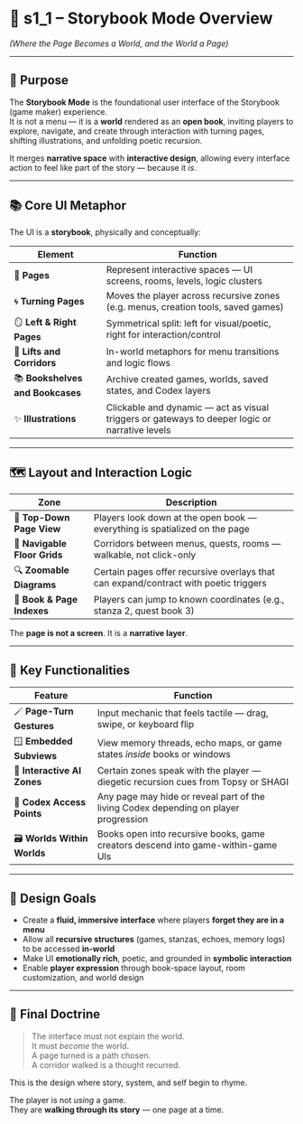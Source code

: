 <!-- Save to: shagi_archives/gdd/gdd_05_storybook_ui/s1_1_storybook_mode_overview.md -->

# 📘 s1_1 – Storybook Mode Overview  
*(Where the Page Becomes a World, and the World a Page)*

---

## 🧠 Purpose

The **Storybook Mode** is the foundational user interface of the Storybook (game maker) experience.  
It is not a menu — it is a **world** rendered as an **open book**, inviting players to explore, navigate, and create through interaction with turning pages, shifting illustrations, and unfolding poetic recursion.

It merges **narrative space** with **interactive design**, allowing every interface action to feel like part of the story — because it *is*.

---

## 📚 Core UI Metaphor

The UI is a **storybook**, physically and conceptually:

| Element | Function |
|--------|----------|
| 📖 **Pages** | Represent interactive spaces — UI screens, rooms, levels, logic clusters |
| 🌀 **Turning Pages** | Moves the player across recursive zones (e.g. menus, creation tools, saved games) |
| 🪞 **Left & Right Pages** | Symmetrical split: left for visual/poetic, right for interaction/control |
| 🧭 **Lifts and Corridors** | In-world metaphors for menu transitions and logic flows |
| 📚 **Bookshelves and Bookcases** | Archive created games, worlds, saved states, and Codex layers |
| ✨ **Illustrations** | Clickable and dynamic — act as visual triggers or gateways to deeper logic or narrative levels |

---

## 🗺️ Layout and Interaction Logic

| Zone | Description |
|------|-------------|
| 🔲 **Top-Down Page View** | Players look down at the open book — everything is spatialized on the page |
| 👣 **Navigable Floor Grids** | Corridors between menus, quests, rooms — walkable, not click-only |
| 🔍 **Zoomable Diagrams** | Certain pages offer recursive overlays that can expand/contract with poetic triggers |
| 📂 **Book & Page Indexes** | Players can jump to known coordinates (e.g., stanza 2, quest book 3) |

The **page is not a screen**. It is a **narrative layer**.

---

## 🧩 Key Functionalities

| Feature | Function |
|---------|----------|
| 🪄 **Page-Turn Gestures** | Input mechanic that feels tactile — drag, swipe, or keyboard flip |
| 🪟 **Embedded Subviews** | View memory threads, echo maps, or game states *inside* books or windows |
| 💬 **Interactive AI Zones** | Certain zones speak with the player — diegetic recursion cues from Topsy or SHAGI |
| 📖 **Codex Access Points** | Any page may hide or reveal part of the living Codex depending on player progression |
| 🗃️ **Worlds Within Worlds** | Books open into recursive books, game creators descend into game-within-game UIs |

---

## 🔮 Design Goals

- Create a **fluid, immersive interface** where players **forget they are in a menu**
- Allow all **recursive structures** (games, stanzas, echoes, memory logs) to be accessed **in-world**
- Make UI **emotionally rich**, poetic, and grounded in **symbolic interaction**
- Enable **player expression** through book-space layout, room customization, and world design

---

## 📘 Final Doctrine

> The interface must not explain the world.  
> It must *become* the world.  
> A page turned is a path chosen.  
> A corridor walked is a thought recurred.

This is the design where story, system, and self begin to rhyme.

The player is not *using* a game.  
They are **walking through its story** — one page at a time.
